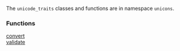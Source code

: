 The `unicode_traits` classes and functions are in namespace `unicons`.  

### Functions

[convert](convert)  
[validate](validate)  

